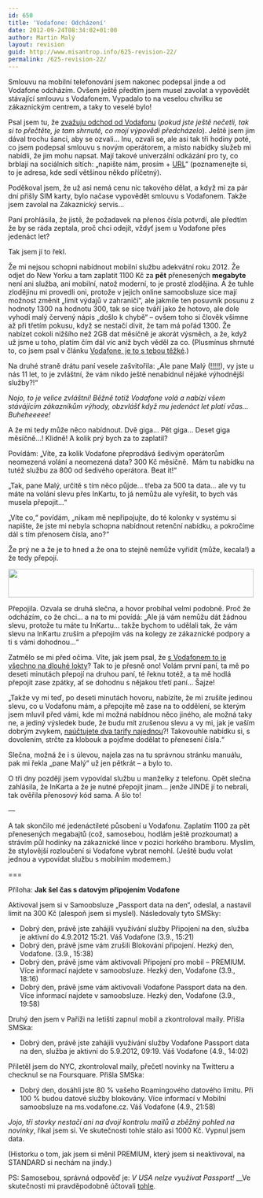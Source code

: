 ```yaml
---
id: 650
title: 'Vodafone: Odcházení'
date: 2012-09-24T08:34:02+01:00
author: Martin Malý
layout: revision
guid: http://www.misantrop.info/625-revision-22/
permalink: /625-revision-22/
---
```

Smlouvu na mobilní telefonování jsem nakonec podepsal jinde a od Vodafone odcházím. Ovšem ještě předtím jsem musel zavolat a vypovědět stávající smlouvu s Vodafonem. Vypadalo to na veselou chvilku se zákaznickým centrem, a taky to veselé bylo!

<!--more-->

Psal jsem tu, že [zvažuju odchod od Vodafonu](http://www.misantrop.info/vodafone-je-to-s-tebou-tezke/) (_pokud jste ještě nečetli, tak si to přečtěte, je tam shrnuté, co mojí výpovědi předcházelo_). Ještě jsem jim dával trochu šanci, aby se ozvali&#8230; Inu, ozvali se, ale asi tak tři hodiny poté, co jsem podepsal smlouvu s novým operátorem, a místo nabídky služeb mi nabídli, že jim mohu napsat. Mají takové univerzální odkázání pro ty, co brblají na sociálních sítích: &#8222;napište nám, prosím + [URL](https://pece.vodafone.cz/app/ask/source/adent/s/osobni)&#8220; (poznamenejte si, to je adresa, kde sedí většinou někdo příčetný).

Poděkoval jsem, že už asi nemá cenu nic takového dělat, a když mi za pár dní přišly SIM karty, bylo načase vypovědět smlouvu s Vodafonem. Takže jsem zavolal na Zákaznický servis&#8230;

Paní prohlásila, že jistě, že požadavek na přenos čísla potvrdí, ale předtím že by se ráda zeptala, proč chci odejít, vždyť jsem u Vodafone přes jedenáct let?

Tak jsem jí to řekl.

Že mi nejsou schopni nabídnout mobilní službu adekvátní roku 2012. Že odjet do New Yorku a tam zaplatit 1100 Kč za **pět** přenesených **megabyte** není ani služba, ani mobilní, natož moderní, to je prostě zlodějina. A že tuhle zlodějinu mi provedli oni, protože v jejich online samoobsluze sice mají možnost změnit &#8222;limit výdajů v zahraničí&#8220;, ale jakmile ten posuvník posunu z hodnoty 1300 na hodnotu 300, tak se sice tváří jako že hotovo, ale dole vyhodí malý červený nápis &#8222;došlo k chybě&#8220; &#8211; ovšem toho si člověk všimne až při třetím pokusu, když se nestačí divit, že tam má pořád 1300. Že nabízet cokoli nižšího než 2GB dat měsíčně je akorát výsměch, a že, když už jsme u toho, platím čím dál víc aniž bych věděl za co. (Plusmínus shrnuté to, co jsem psal v článku [Vodafone, je to s tebou těžké](http://www.misantrop.info/vodafone-je-to-s-tebou-tezke/).)

Na druhé straně drátu paní vesele zašvitořila: &#8222;Ale pane Malý ([!!!!!](http://strucny.misantrop.info/jak-vodafonecz-prijde-o-zakaznika)), vy jste u nás 11 let, to je zvláštní, že vám nikdo ještě nenabídnul nějaké výhodnější služby?!&#8220;

_Nojo, to je velice zvláštní! Běžně totiž Vodafone volá a nabízí všem stávájícím zákazníkům výhody, obzvlášť když mu jedenáct let platí včas&#8230; Buheheeeee!_

A že mi tedy může něco nabídnout. Dvě giga&#8230; Pět giga&#8230; Deset giga měsíčně&#8230;! Klidně! A kolik prý bych za to zaplatil?

Povídám: &#8222;Víte, za kolik Vodafone přeprodává šedivým operátorům neomezená volání a neomezená data? 300 Kč měsíčně.  Mám tu nabídku na tutéž službu za 800 od šedivého operátora. Beat it!&#8220;

&#8222;Tak, pane Malý, určitě s tím něco půjde&#8230; třeba za 500 ta data&#8230; ale vy tu máte na volání slevu přes InKartu, to já nemůžu ale vyřešit, to bych vás musela přepojit&#8230;&#8220;

&#8222;Víte co,&#8220; povídám, &#8222;nikam mě nepřipojujte, do té kolonky v systému si napište, že jste mi nebyla schopna nabídnout retenční nabídku, a pokročíme dál s tím přenosem čísla, ano?&#8220;

Že prý ne a že je to hned a že ona to stejně nemůže vyřídit (může, kecala!) a že tedy přepojí.

<a href="http://www.misantrop.info/vodafone-odchazeni/vfdata/" rel="attachment wp-att-629"><img class="aligncenter size-medium wp-image-629" title="vfdata" src="http://www.misantrop.info/wp-content/uploads/2012/09/vfdata-500x58.jpg" alt="" width="500" height="58" srcset="https://www.misantrop.info/wp-content/uploads/2012/09/vfdata-500x58.jpg 500w, https://www.misantrop.info/wp-content/uploads/2012/09/vfdata-200x23.jpg 200w, https://www.misantrop.info/wp-content/uploads/2012/09/vfdata.jpg 770w" sizes="(max-width: 500px) 100vw, 500px" /></a>

Přepojila. Ozvala se druhá slečna, a hovor probíhal velmi podobně. Proč že odcházím, co že chci&#8230; a na to mi povídá: &#8222;Ale já vám nemůžu dát žádnou slevu, protože tu máte tu InKartu&#8230; takže bychom to udělali tak, že vám slevu na InKartu zruším a přepojím vás na kolegy ze zákaznické podpory a ti s vámi dohodnou&#8230;&#8220;

Zatmělo se mi před očima. Víte, jak jsem psal, že [s Vodafonem to je všechno na dlouhé lokty](http://www.misantrop.info/vodafone-je-to-s-tebou-tezke/)? Tak to je přesně ono! Volám první paní, ta mě po deseti minutách přepojí na druhou paní, té řeknu totéž, a ta mě hodlá přepojit zase zpátky, ať se dohodnu s nějakou třetí paní&#8230; Šajze!

&#8222;Takže vy mi teď, po deseti minutách hovoru, nabízíte, že mi zrušíte jedinou slevu, co u Vodafonu mám, a přepojíte mě zase na to oddělení, se kterým jsem mluvil před vámi, kde mi možná nabídnou něco jiného, ale možná taky ne, a jediný výsledek bude, že budu mít zrušenou slevu a vy mi, jak je vaším dobrým zvykem, [naúčtujete dva tarify najednou](http://strucny.misantrop.info/jak-vodafonecz-prijde-o-zakaznika)?! Takovouhle nabídku si, s dovolením, strčte za klobouk a pojďme dodělat to přenesení čísla.&#8220;

Slečna, možná že i s úlevou, najela zas na tu správnou stránku manuálu, pak mi řekla &#8222;pane Malý&#8220; už jen pětkrát &#8211; a bylo to.

O tři dny později jsem vypovídal službu u manželky z telefonu. Opět slečna zahlásila, že InKarta a že je nutné přepojit jinam&#8230; jenže JINDE jí to nebrali, tak ověřila přenosový kód sama. A šlo to!

&#8212;

A tak skončilo mé jedenáctileté působení u Vodafonu. Zaplatím 1100 za pět přenesených megabajtů (což, samosebou, hodlám ještě prozkoumat) a strávím půl hodinky na zákaznické lince v pozici horkého bramboru. Myslím, že stylovější rozloučení si Vodafone vybrat nemohl. (Ještě budu volat jednou a vypovídat službu s mobilním modemem.)

===

Příloha: **Jak šel čas s datovým připojením Vodafone**

Aktivoval jsem si v Samoobsluze &#8222;Passport data na den&#8220;, odeslal, a nastavil limit na 300 Kč (alespoň jsem si myslel). Následovaly tyto SMSky:

  * Dobrý den, právě jste zahájili využívání služby Připojení na den, služba je aktivní do 4.9.2012 15:21. Váš Vodafone (3.9., 15:21)
  * Dobrý den, právě jsme vám zrušili Blokování připojení. Hezký den, Vodafone. (3.9., 15:38)
  * Dobrý den, právě jsme vám aktivovali Připojení pro mobil &#8211; PREMIUM. Více informací najdete v samoobsluze. Hezký den, Vodafone (3.9., 18:16)
  * Dobrý den, právě jsme vám aktivovali Vodafone Passport data na den. Více informací najdete v samoobsluze. Hezký den, Vodafone (3.9., 19:58)

Druhý den jsem v Paříži na letišti zapnul mobil a zkontroloval maily. Přišla SMSka:

  * Dobrý den, právě jste zahájili využívání služby Vodafone Passport data na den, služba je aktivní do 5.9.2012, 09:19. Váš Vodafone (4.9., 14:02)

Přiletěl jsem do NYC, zkontroloval maily, přečetl novinky na Twitteru a checknul se na Foursquare. Přišla SMSka:

  * Dobrý den, dosáhli jste 80 % vašeho Roamingového datového limitu. Při 100 % budou datové služby blokovány. Více informací v Mobilní samoobsluze na ms.vodafone.cz. Váš Vodafone (4.9., 21:58)

_Jojo, tři stovky nestačí ani na dvojí kontrolu mailů a zběžný pohled na novinky_, říkal jsem si. Ve skutečnosti tohle stálo asi 1000 Kč. Vypnul jsem data.

(Historku o tom, jak jsem si měnil PREMIUM, který jsem si neaktivoval, na STANDARD si nechám na jindy.)

PS: Samosebou, správná odpověď je: _V USA nelze využívat Passport!_ __Ve skutečnosti mi pravděpodobně účtovali [tohle](http://www.vodafone.cz/roaming/volani-ze-zahranici/pripojeni-ze-zahranici-na-den-pripojeni-2/).